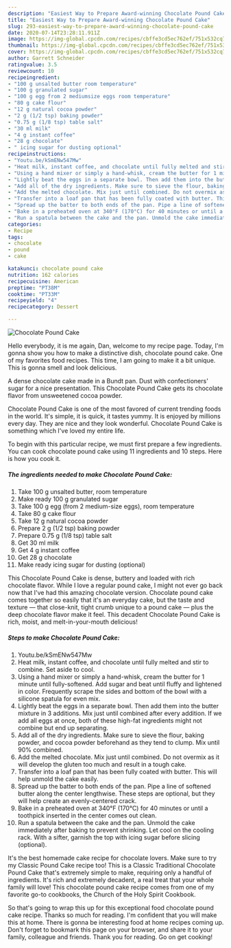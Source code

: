 ```yaml
---
description: "Easiest Way to Prepare Award-winning Chocolate Pound Cake"
title: "Easiest Way to Prepare Award-winning Chocolate Pound Cake"
slug: 293-easiest-way-to-prepare-award-winning-chocolate-pound-cake
date: 2020-07-14T23:28:11.911Z
image: https://img-global.cpcdn.com/recipes/cbffe3cd5ec762ef/751x532cq70/chocolate-pound-cake-recipe-main-photo.jpg
thumbnail: https://img-global.cpcdn.com/recipes/cbffe3cd5ec762ef/751x532cq70/chocolate-pound-cake-recipe-main-photo.jpg
cover: https://img-global.cpcdn.com/recipes/cbffe3cd5ec762ef/751x532cq70/chocolate-pound-cake-recipe-main-photo.jpg
author: Garrett Schneider
ratingvalue: 3.5
reviewcount: 10
recipeingredient:
- "100 g unsalted butter room temperature"
- "100 g granulated sugar"
- "100 g egg from 2 mediumsize eggs room temperature"
- "80 g cake flour"
- "12 g natural cocoa powder"
- "2 g (1/2 tsp) baking powder"
- "0.75 g (1/8 tsp) table salt"
- "30 ml milk"
- "4 g instant coffee"
- "28 g chocolate"
- " icing sugar for dusting optional"
recipeinstructions:
- "Youtu.be/kSmENw547Mw"
- "Heat milk, instant coffee, and chocolate until fully melted and stir to combine. Set aside to cool."
- "Using a hand mixer or simply a hand-whisk, cream the butter for 1 minute until fully-softened. Add sugar and beat until fluffy and lightened in color. Frequently scrape the sides and bottom of the bowl with a silicone spatula for even mix."
- "Lightly beat the eggs in a separate bowl. Then add them into the butter mixture in 3 additions. Mix just until combined after every addition. If we add all eggs at once, both of these high-fat ingredients might not combine but end up separating."
- "Add all of the dry ingredients. Make sure to sieve the flour, baking powder, and cocoa powder beforehand as they tend to clump. Mix until 90% combined."
- "Add the melted chocolate. Mix just until combined. Do not overmix as it will develop the gluten too much and result in a tough cake."
- "Transfer into a loaf pan that has been fully coated with butter. This will help unmold the cake easily."
- "Spread up the batter to both ends of the pan. Pipe a line of softened butter along the center lengthwise. These steps are optional, but they will help create an evenly-centered crack."
- "Bake in a preheated oven at 340°F (170°C) for 40 minutes or until a toothpick inserted in the center comes out clean."
- "Run a spatula between the cake and the pan. Unmold the cake immediately after baking to prevent shrinking. Let cool on the cooling rack. With a sifter, garnish the top with icing sugar before slicing (optional)."
categories:
- Recipe
tags:
- chocolate
- pound
- cake

katakunci: chocolate pound cake 
nutrition: 162 calories
recipecuisine: American
preptime: "PT38M"
cooktime: "PT33M"
recipeyield: "4"
recipecategory: Dessert

---
```



![Chocolate Pound Cake](https://img-global.cpcdn.com/recipes/cbffe3cd5ec762ef/751x532cq70/chocolate-pound-cake-recipe-main-photo.jpg)

Hello everybody, it is me again, Dan, welcome to my recipe page. Today, I'm gonna show you how to make a distinctive dish, chocolate pound cake. One of my favorites food recipes. This time, I am going to make it a bit unique. This is gonna smell and look delicious.

A dense chocolate cake made in a Bundt pan. Dust with confectioners&#39; sugar for a nice presentation. This Chocolate Pound Cake gets its chocolate flavor from unsweetened cocoa powder.

Chocolate Pound Cake is one of the most favored of current trending foods in the world. It's simple, it is quick, it tastes yummy. It is enjoyed by millions every day. They are nice and they look wonderful. Chocolate Pound Cake is something which I've loved my entire life.


To begin with this particular recipe, we must first prepare a few ingredients. You can cook chocolate pound cake using 11 ingredients and 10 steps. Here is how you cook it.

<!--inarticleads1-->

##### The ingredients needed to make Chocolate Pound Cake:

1. Take 100 g unsalted butter, room temperature
1. Make ready 100 g granulated sugar
1. Take 100 g egg (from 2 medium-size eggs), room temperature
1. Take 80 g cake flour
1. Take 12 g natural cocoa powder
1. Prepare 2 g (1/2 tsp) baking powder
1. Prepare 0.75 g (1/8 tsp) table salt
1. Get 30 ml milk
1. Get 4 g instant coffee
1. Get 28 g chocolate
1. Make ready  icing sugar for dusting (optional)


This Chocolate Pound Cake is dense, buttery and loaded with rich chocolate flavor. While I love a regular pound cake, I might not ever go back now that I&#39;ve had this amazing chocolate version. Chocolate pound cake comes together so easily that it&#39;s an everyday cake, but the taste and texture — that close-knit, tight crumb unique to a pound cake — plus the deep chocolate flavor make it feel. This decadent Chocolate Pound Cake is rich, moist, and melt-in-your-mouth delicious! 

<!--inarticleads2-->

##### Steps to make Chocolate Pound Cake:

1. Youtu.be/kSmENw547Mw
1. Heat milk, instant coffee, and chocolate until fully melted and stir to combine. Set aside to cool.
1. Using a hand mixer or simply a hand-whisk, cream the butter for 1 minute until fully-softened. Add sugar and beat until fluffy and lightened in color. Frequently scrape the sides and bottom of the bowl with a silicone spatula for even mix.
1. Lightly beat the eggs in a separate bowl. Then add them into the butter mixture in 3 additions. Mix just until combined after every addition. If we add all eggs at once, both of these high-fat ingredients might not combine but end up separating.
1. Add all of the dry ingredients. Make sure to sieve the flour, baking powder, and cocoa powder beforehand as they tend to clump. Mix until 90% combined.
1. Add the melted chocolate. Mix just until combined. Do not overmix as it will develop the gluten too much and result in a tough cake.
1. Transfer into a loaf pan that has been fully coated with butter. This will help unmold the cake easily.
1. Spread up the batter to both ends of the pan. Pipe a line of softened butter along the center lengthwise. These steps are optional, but they will help create an evenly-centered crack.
1. Bake in a preheated oven at 340°F (170°C) for 40 minutes or until a toothpick inserted in the center comes out clean.
1. Run a spatula between the cake and the pan. Unmold the cake immediately after baking to prevent shrinking. Let cool on the cooling rack. With a sifter, garnish the top with icing sugar before slicing (optional).


It&#39;s the best homemade cake recipe for chocolate lovers. Make sure to try my Classic Pound Cake recipe too! This is a Classic Traditional Chocolate Pound Cake that&#39;s extremely simple to make, requiring only a handful of ingredients. It&#39;s rich and extremely decadent, a real treat that your whole family will love! This chocolate pound cake recipe comes from one of my favorite go-to cookbooks, the Church of the Holy Spirit Cookbook. 

So that's going to wrap this up for this exceptional food chocolate pound cake recipe. Thanks so much for reading. I'm confident that you will make this at home. There is gonna be interesting food at home recipes coming up. Don't forget to bookmark this page on your browser, and share it to your family, colleague and friends. Thank you for reading. Go on get cooking!
